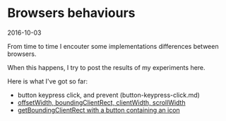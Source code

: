 Browsers behaviours
========================
2016-10-03


From time to time I encouter some implementations differences between browsers.

When this happens, I try to post the results of my experiments here.


Here is what I've got so far:

- button keypress click, and prevent (button-keypress-click.md)
- [offsetWidth, boundingClientRect, clientWidth, scrollWidth](https://github.com/lingtalfi/dimensions-cheatsheet)
- [getBoundingClientRect with a button containing an icon](https://github.com/lingtalfi/browsers-behaviours/blob/master/get-bounding-client-rect/bcr-icon.md)